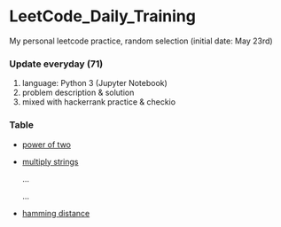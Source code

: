 # LeetCode_Daily_Training
My personal leetcode practice, random selection (initial date: May 23rd)
### Update everyday (71)
1) language: Python 3 (Jupyter Notebook)
2) problem description & solution 
3) mixed with hackerrank practice & checkio
### Table
* [power of two](https://github.com/xlyue92/LeetCode_Daily_Training/blob/master/%20power%20of%20two.ipynb)
* [multiply strings](https://github.com/xlyue92/LeetCode_Daily_Training/blob/master/multiply%20strings.ipynb)

     ...
     
     ...
   
* [hamming distance](https://github.com/xlyue92/LeetCode_Daily_Training/blob/master/hamming%20distance.ipynb)
